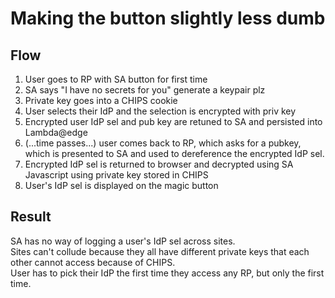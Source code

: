 # Making the button slightly less dumb

## Flow

1. User goes to RP with SA button for first time
2. SA says "I have no secrets for you" generate a keypair plz
3. Private key goes into a CHIPS cookie
4. User selects their IdP and the selection is encrypted with priv key
5. Encrypted user IdP sel and pub key are retuned to SA and persisted into Lambda@edge
6. (...time passes...) user comes back to RP, which asks for a pubkey, which is presented to SA and used to dereference the encrypted IdP sel.
7. Encrypted IdP sel is returned to browser and decrypted using SA Javascript using private key stored in CHIPS
8. User's IdP sel is displayed on the magic button

## Result

SA has no way of logging a user's IdP sel across sites.<br>
Sites can't collude because they all have different private keys that each other cannot access because of CHIPS.<br>
User has to pick their IdP the first time they access any RP, but only the first time.<br>
